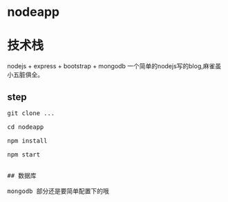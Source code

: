 # nodeapp
# 技术栈
nodejs + express + bootstrap + mongodb
一个简单的nodejs写的blog,麻雀虽小五脏俱全。

## step

<pre>
git clone ...

cd nodeapp

npm install

npm start
<pre>

## 数据库

mongodb 部分还是要简单配置下的哦

